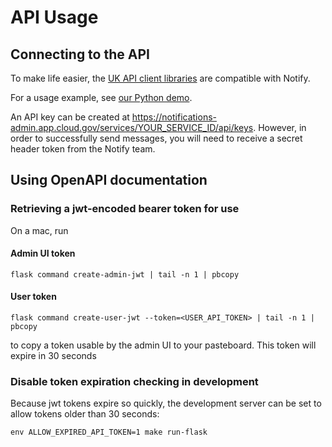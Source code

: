 # API Usage

## Connecting to the API

To make life easier, the [UK API client libraries](https://www.notifications.service.gov.uk/documentation) are compatible with Notify.

For a usage example, see [our Python demo](https://github.com/GSA/notify-python-demo).

An API key can be created at https://notifications-admin.app.cloud.gov/services/YOUR_SERVICE_ID/api/keys. However, in order to successfully send messages, you will need to receive a secret header token from the Notify team.


## Using OpenAPI documentation

### Retrieving a jwt-encoded bearer token for use

On a mac, run

#### Admin UI token

```
flask command create-admin-jwt | tail -n 1 | pbcopy
```

#### User token

```
flask command create-user-jwt --token=<USER_API_TOKEN> | tail -n 1 | pbcopy
```

to copy a token usable by the admin UI to your pasteboard. This token will expire in 30 seconds

### Disable token expiration checking in development

Because jwt tokens expire so quickly, the development server can be set to allow tokens older than 30 seconds:

```
env ALLOW_EXPIRED_API_TOKEN=1 make run-flask
```
